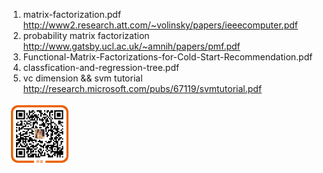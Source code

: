 1. matrix-factorization.pdf <http://www2.research.att.com/~volinsky/papers/ieeecomputer.pdf>
2. probability matrix factorization <http://www.gatsby.ucl.ac.uk/~amnih/papers/pmf.pdf> 
3. Functional-Matrix-Factorizations-for-Cold-Start-Recommendation.pdf  
4. classfication-and-regression-tree.pdf
5. vc dimension && svm tutorial <http://research.microsoft.com/pubs/67119/svmtutorial.pdf>



<img src="payme.png" style="width:100px">
